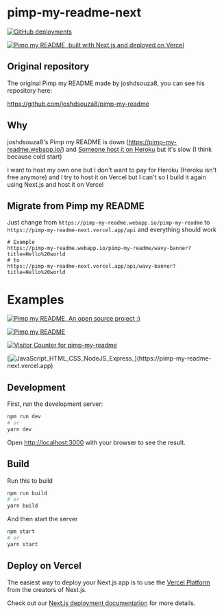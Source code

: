 # pimp-my-readme-next

[![GitHub deployments](https://img.shields.io/github/deployments/Podter/pimp-my-readme-next/Production?label=vercel&logo=vercel&logoColor=white&style=for-the-badge)](https://pimp-my-readme-next.vercel.app/)

[![Pimp my README, built with Next.js and deployed on Vercel](https://pimp-my-readme-next.vercel.app/api/wavy-banner?subtitle=built%20with%20Next.js%20and%20deployed%20on%20Vercel&title=Pimp%20my%20README)](https://pimp-my-readme-next.vercel.app/)

## Original repository

The original Pimp my README made by joshdsouza8, you can see his repository here:

https://github.com/joshdsouza8/pimp-my-readme

## Why

joshdsouza8's Pimp my README is down (https://pimp-my-readme.webapp.io/) and [Someone host it on Heroku](https://github.com/joshdsouza8/pimp-my-readme/issues/11#issuecomment-1206689828) but it's slow (I think because cold start)

I want to host my own one but I don't want to pay for Heroku (Heroku isn't free anymore) and I try to host it on Vercel but I can't so I build it again using Next.js and host it on Vercel

## Migrate from Pimp my README

Just change from `https://pimp-my-readme.webapp.io/pimp-my-readme` to `https://pimp-my-readme-next.vercel.app/api` and everything should work

```
# Example
https://pimp-my-readme.webapp.io/pimp-my-readme/wavy-banner?title=Hello%20world
# to
https://pimp-my-readme-next.vercel.app/api/wavy-banner?title=Hello%20world
```

# Examples

[![Pimp my README, An open source project :)](https://pimp-my-readme-next.vercel.app/api/wavy-banner?subtitle=An%20open%20source%20project%20%3A%29&title=Pimp%20my%20README)](https://pimp-my-readme-next.vercel.app)

[![Pimp my README](https://pimp-my-readme-next.vercel.app/api/sliding-text?emojis=1f91f-1f3fe_1f60e_1f608_1f995&text=Pimp%20your%20README)](https://pimp-my-readme-next.vercel.app)

[![Visitor Counter for pimp-my-readme](https://pimp-my-readme-next.vercel.app/api/visitor-counter?page=pimp-my-readme-next)](https://pimp-my-readme-next.vercel.app)

[![JavaScript_HTML_CSS_NodeJS_Express_](https://pimp-my-readme-next.vercel.app/api/technology?technology=JavaScript_HTML_CSS_NodeJS_Express_)](https://pimp-my-readme-next.vercel.app)

## Development

First, run the development server:

```bash
npm run dev
# or
yarn dev
```

Open [http://localhost:3000](http://localhost:3000) with your browser to see the result.

## Build

Run this to build

```bash
npm run build
# or
yarn build
```

And then start the server

```bash
npm start
# or
yarn start
```

## Deploy on Vercel

The easiest way to deploy your Next.js app is to use the [Vercel Platform](https://vercel.com/new?utm_medium=default-template&filter=next.js&utm_source=create-next-app&utm_campaign=create-next-app-readme) from the creators of Next.js.

Check out our [Next.js deployment documentation](https://nextjs.org/docs/deployment) for more details.
